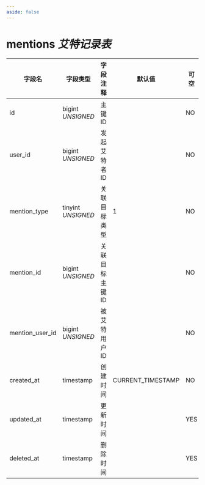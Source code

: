 ```yaml
---
aside: false
---
```


# mentions *艾特记录表*

| 字段名 | 字段类型 | 字段注释 | 默认值 | 可空 | 备注 |
| --- | --- | --- | --- | --- | --- |
| id | bigint *UNSIGNED* | 主键 ID | | NO | 自动递增 |
| user_id | bigint *UNSIGNED* | 发起艾特者 ID |  | NO | 关联字段 [users->id](../users/users.md) |
| mention_type | tinyint *UNSIGNED* | 关联目标类型 | 1 | NO | [内容类型编号](../numbered-description.md#内容类型编号) |
| mention_id | bigint *UNSIGNED* | 关联目标主键 ID |  | NO |  |
| mention_user_id | bigint *UNSIGNED* | 被艾特用户 ID |  | NO | 关联字段 [users->id](../users/users.md) |
| created_at | timestamp | 创建时间 | CURRENT_TIMESTAMP | NO |  |
| updated_at | timestamp | 更新时间 |  | YES |  |
| deleted_at | timestamp | 删除时间 |  | YES |  |
